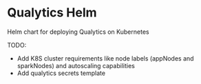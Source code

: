 # Qualytics Helm
Helm chart for deploying Qualytics on Kubernetes

TODO:
- Add K8S cluster requirements like node labels (appNodes and sparkNodes) and autoscaling capabilities
- Add qualytics secrets template